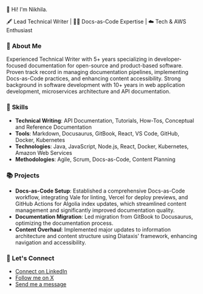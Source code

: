 
👋 Hi! I'm Nikhila.

🖋️ Lead Technical Writer | 📄💼 Docs-as-Code Expertise | ☁️ Tech & AWS Enthusiast

### 📃 **About Me**

Experienced Technical Writer with 5+ years specializing in developer-focused documentation for open-source and product-based software. Proven track record in managing documentation pipelines, implementing Docs-as-Code practices, and enhancing content accessibility. Strong background in software development with 10+ years in web application development, microservices architecture and API documentation.

### 🌟 **Skills**

- **Technical Writing**: API Documentation, Tutorials, How-Tos, Conceptual and Reference Documentation
- **Tools**: Markdown, Docusaurus, GitBook, React, VS Code, GitHub, Docker, Kubernetes
- **Technologies**: Java, JavaScript, Node.js, React, Docker, Kubernetes, Amazon Web Services
- **Methodologies**: Agile, Scrum, Docs-as-Code, Content Planning

### 📚 **Projects**

- **Docs-as-Code Setup**: Established a comprehensive Docs-as-Code workflow, integrating Vale for linting, Vercel for deploy previews, and GitHub Actions for Algolia index updates, which streamlined content management and significantly improved documentation quality.
- **Documentation Migration**: Led migration from GitBook to Docusaurus, optimizing the documentation process.
- **Content Overhaul**: Implemented major updates to information architecture and content structure using Diataxis' framework, enhancing navigation and accessibility.

### 💬 **Let's Connect**

- [Connect on LinkedIn](https://www.linkedin.com/in/nikhila-jain)
- [Follow me on X](https://twitter.com/jain_nikhila)
- [Send me a message](https://www.nikhilajain.com/contact)
